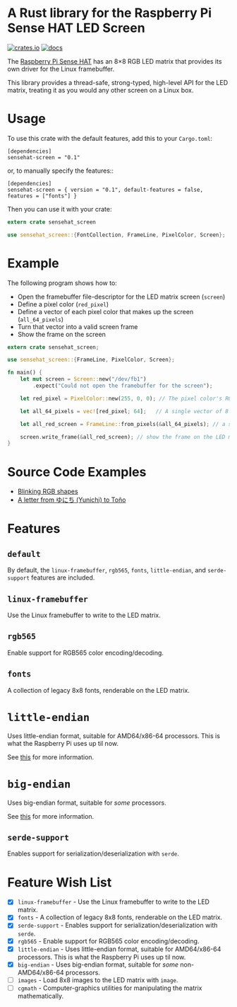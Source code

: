A Rust library for the Raspberry Pi Sense HAT LED Screen
========================================================

[![crates.io](https://img.shields.io/crates/v/sensehat-screen.svg)](https://crates.io/crates/sensehat-screen)
[![docs](https://docs.rs/sensehat-screen/badge.svg)](https://docs.rs/sensehat-screen)


The [Raspberry Pi Sense HAT](https://www.raspberrypi.org/products/sense-hat/) has an 8×8 RGB LED matrix that provides its own driver for the Linux framebuffer.

This library provides a thread-safe, strong-typed, high-level API for the LED matrix, treating it as you would any other screen on a Linux box.

# Usage

To use this crate with the default features, add this to your `Cargo.toml`:
```cargo
[dependencies]
sensehat-screen = "0.1"
```

or, to manually specify the features::

```cargo
[dependencies]
sensehat-screen = { version = "0.1", default-features = false, features = ["fonts"] }
```

Then you can use it with your crate:

```rust
extern crate sensehat_screen

use sensehat_screen::{FontCollection, FrameLine, PixelColor, Screen};
```

# Example

The following program shows how to:

* Open the framebuffer file-descriptor for the LED matrix screen (`screen`)
* Define a pixel color (`red_pixel`)
* Define a vector of each pixel color that makes up the screen (`all_64_pixels`)
* Turn that vector into a valid screen frame
* Show the frame on the screen

```rust
extern crate sensehat_screen;

use sensehat_screen::{FrameLine, PixelColor, Screen};

fn main() {
    let mut screen = Screen::new("/dev/fb1")
        .expect("Could not open the framebuffer for the screen");

    let red_pixel = PixelColor::new(255, 0, 0); // The pixel color's RGB components are each in the range of 0 <= c < 256.

    let all_64_pixels = vec![red_pixel; 64];   // A single vector of 8 x 8 = 64 pixel colors (rows are grouped by chunks of 8)

    let all_red_screen = FrameLine::from_pixels(&all_64_pixels); // a screen frame

    screen.write_frame(&all_red_screen); // show the frame on the LED matrix
}
```

# Source Code Examples

* [Blinking RGB shapes](./examples/blink.rs)
* [A letter from ゆにち (Yunichi) to Toño](./examples/letter.rs)


# Features

`default`
---------
By default, the `linux-framebuffer`, `rgb565`, `fonts`, `little-endian`, and `serde-support` features are included.

`linux-framebuffer`
-------------------
Use the Linux framebuffer to write to the LED matrix.

`rgb565`
-------
Enable support for RGB565 color encoding/decoding.

`fonts`
-------
A collection of legacy 8x8 fonts, renderable on the LED matrix.

`little-endian`
===============
Uses little-endian format, suitable for AMD64/x86-64 processors. This is what the Raspberry Pi uses up til now.

See [this](https://en.wikipedia.org/wiki/Endianness#Current_architectures) for more information.

`big-endian`
============
Uses big-endian format, suitable for *some* processors.

See [this](https://en.wikipedia.org/wiki/Endianness#Current_architectures) for more information.

`serde-support`
---------------
Enables support for serialization/deserialization with `serde`.

Feature Wish List
=================
* [X] `linux-framebuffer` - Use the Linux framebuffer to write to the LED matrix.
* [X] `fonts` - A collection of legacy 8x8 fonts, renderable on the LED matrix.
* [X] `serde-support` - Enables support for serialization/deserialization with `serde`.
* [X] `rgb565` - Enable support for RGB565 color encoding/decoding.
* [X] `little-endian` - Uses little-endian format, suitable for AMD64/x86-64 processors. This is what the Raspberry Pi uses up til now.
* [X] `big-endian` - Uses big-endian format, suitable for *some* non-AMD64/x86-64 processors.
* [ ] `images` - Load 8x8 images to the LED matrix with `image`.
* [ ] `cgmath` - Computer-graphics utilities for manipulating the matrix mathematically.
